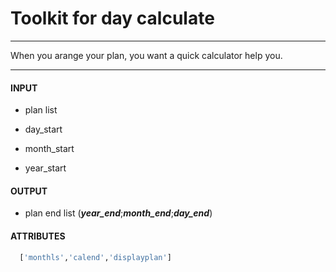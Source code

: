 # Toolkit for day calculate
-------

When you arange your plan, you want a quick calculator help you.<br>

------

#### INPUT<br>
* plan list

* day_start

* month_start

* year_start

#### OUTPUT<br>
* plan end list (***year_end***;***month_end***;***day_end***)


#### ATTRIBUTES<br>
```py
  ['monthls','calend','displayplan']
```
